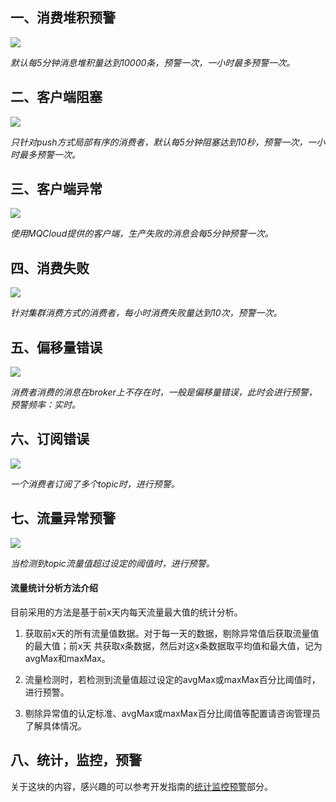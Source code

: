 ## 一、<span id="consume">消费堆积预警</span>

<img src="img/5.0.png" class="img-wiki">

*默认每5分钟消息堆积量达到10000条，预警一次，一小时最多预警一次。*

## 二、<span id="clientBlock">客户端阻塞</span>

<img src="img/5.1.png" class="img-wiki">

*只针对push方式局部有序的消费者，默认每5分钟阻塞达到10秒，预警一次，一小时最多预警一次。*

## 三、<span id="clientException">客户端异常</span>

<img src="img/5.2.png" class="img-wiki">

*使用MQCloud提供的客户端，生产失败的消息会每5分钟预警一次。*

## 四、<span id="consumeError">消费失败</span>

<img src="img/5.3.png" class="img-wiki">

*针对集群消费方式的消费者，每小时消费失败量达到10次，预警一次。*

## 五、<span id="offset">偏移量错误</span>

<img src="img/5.4.png" class="img-wiki">

*消费者消费的消息在broker上不存在时，一般是偏移量错误，此时会进行预警，预警频率：实时。*

## 六、<span id="subError">订阅错误</span>

<img src="img/5.5.png" class="img-wiki">

*一个消费者订阅了多个topic时，进行预警。*

## 七、<span id="trafficMonitor">流量异常预警</span>

<img src="img/trafficMonitor.png" class="img-wiki">

*当检测到topic流量值超过设定的阈值时，进行预警。*

#### 流量统计分析方法介绍
目前采用的方法是基于前x天内每天流量最大值的统计分析。

1. 获取前x天的所有流量值数据。对于每一天的数据，剔除异常值后获取流量值的最大值；前x天
  共获取x条数据，然后对这x条数据取平均值和最大值，记为avgMax和maxMax。

2. 流量检测时，若检测到流量值超过设定的avgMax或maxMax百分比阈值时，进行预警。

3. 剔除异常值的认定标准、avgMax或maxMax百分比阈值等配置请咨询管理员了解具体情况。

## 八、<span id="statMonitorWarning">统计，监控，预警</span>

关于这块的内容，感兴趣的可以参考开发指南的[统计监控预警](../developerGuide/statMonitorWarning)部分。